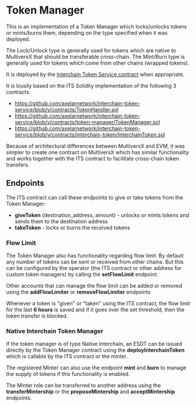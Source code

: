 # Token Manager

This is an implementation of a Token Manager which locks/unlocks tokens or mints/burns them, depending on the type specified when it was deployed.

The Lock/Unlock type is generally used for tokens which are native to MultiversX that should be transferable cross-chain.
The Mint/Burn type is generally used for tokens which come from other chains (wrapped tokens).

It is deployed by the [Interchain Token Service contract](../interchain-token-service) when appropriate.

It is lousily based on the ITS Solidity implementation of the following 3 contracts:
- https://github.com/axelarnetwork/interchain-token-service/blob/v/contracts/TokenHandler.sol
- https://github.com/axelarnetwork/interchain-token-service/blob/v/contracts/token-manager/TokenManager.sol
- https://github.com/axelarnetwork/interchain-token-service/blob/v/contracts/interchain-token/InterchainToken.sol

Because of architectural differences between MultiversX and EVM, it was simpler to create one contract on MultiversX which has similar functionality
and works together with the ITS contract to facilitate cross-chain token transfers.

## Endpoints
The ITS contract can call these endpoints to give or take tokens from the Token Manager:
- **giveToken** (destination_address, amount) - unlocks or mints tokens and sends them to the destination address
- **takeToken** - locks or burns the received tokens

### Flow Limit
The Token Manager also has functionality regarding flow limit. By default any number of tokens can be sent or received from other chains.
But this can be configured by the operator (the ITS contract or other address for custom token managers) by calling the **setFlowLimit** endpoint.

Other accounts that can manage the flow limit can be added or removed using the **addFlowLimiter** or **removeFlowLimiter** endpoints

Whenever a token is "given" or "taken" using the ITS contract, the flow limit for the last **6 hours** is saved and if it goes
over the set threshold, then the token transfer is blocked.

### Native Interchain Token Manager

If the token manager is of type Native Interchain, an ESDT can be issued directly by the Token Manager contract using the **deployInterchainToken** which is callable by the ITS contract or the minter.

The registered Minter can also use the endpoint **mint** and **burn** to manage the supply of tokens if this functionality is enabled.

The Minter role can be transferred to another address using the **transferMintership** or the **proposeMintership** and **acceptMintership** endpoints.

